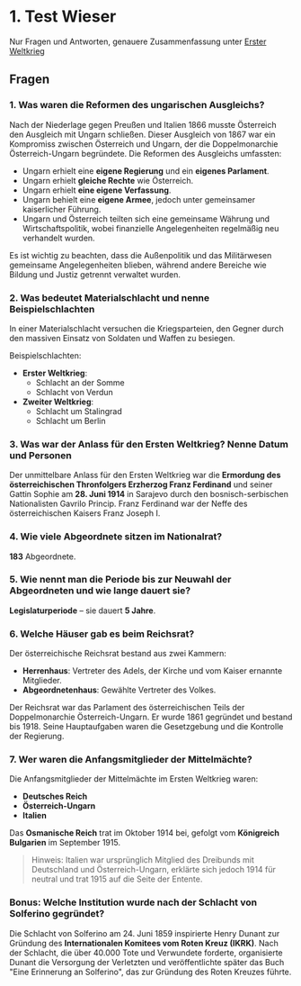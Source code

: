 # 1. Test Wieser

Nur Fragen und Antworten, genauere Zusammenfassung unter [Erster Weltkrieg](erster-weltkrieg)

## Fragen

### 1. Was waren die Reformen des ungarischen Ausgleichs?

Nach der Niederlage gegen Preußen und Italien 1866 musste Österreich den Ausgleich mit Ungarn schließen. Dieser Ausgleich von 1867 war ein Kompromiss zwischen Österreich und Ungarn, der die Doppelmonarchie Österreich-Ungarn begründete. Die Reformen des Ausgleichs umfassten:

- Ungarn erhielt eine **eigene Regierung** und ein **eigenes Parlament**.
- Ungarn erhielt **gleiche Rechte** wie Österreich.
- Ungarn erhielt **eine eigene Verfassung**.
- Ungarn behielt eine **eigene Armee**, jedoch unter gemeinsamer kaiserlicher Führung.
- Ungarn und Österreich teilten sich eine gemeinsame Währung und Wirtschaftspolitik, wobei finanzielle Angelegenheiten regelmäßig neu verhandelt wurden.

Es ist wichtig zu beachten, dass die Außenpolitik und das Militärwesen gemeinsame Angelegenheiten blieben, während andere Bereiche wie Bildung und Justiz getrennt verwaltet wurden.

### 2. Was bedeutet Materialschlacht und nenne Beispielschlachten

In einer Materialschlacht versuchen die Kriegsparteien, den Gegner durch den massiven Einsatz von Soldaten und Waffen zu besiegen.

Beispielschlachten:

- **Erster Weltkrieg**:
  - Schlacht an der Somme
  - Schlacht von Verdun
- **Zweiter Weltkrieg**:
  - Schlacht um Stalingrad
  - Schlacht um Berlin

### 3. Was war der Anlass für den Ersten Weltkrieg? Nenne Datum und Personen

Der unmittelbare Anlass für den Ersten Weltkrieg war die **Ermordung des österreichischen Thronfolgers Erzherzog Franz Ferdinand** und seiner Gattin Sophie am **28. Juni 1914** in Sarajevo durch den bosnisch-serbischen Nationalisten Gavrilo Princip. Franz Ferdinand war der Neffe des österreichischen Kaisers Franz Joseph I.

### 4. Wie viele Abgeordnete sitzen im Nationalrat?

**183** Abgeordnete.

### 5. Wie nennt man die Periode bis zur Neuwahl der Abgeordneten und wie lange dauert sie?

**Legislaturperiode** – sie dauert **5 Jahre**.

### 6. Welche Häuser gab es beim Reichsrat?

Der österreichische Reichsrat bestand aus zwei Kammern:

- **Herrenhaus**: Vertreter des Adels, der Kirche und vom Kaiser ernannte Mitglieder.
- **Abgeordnetenhaus**: Gewählte Vertreter des Volkes.

Der Reichsrat war das Parlament des österreichischen Teils der Doppelmonarchie Österreich-Ungarn. Er wurde 1861 gegründet und bestand bis 1918. Seine Hauptaufgaben waren die Gesetzgebung und die Kontrolle der Regierung.

### 7. Wer waren die Anfangsmitglieder der Mittelmächte?

Die Anfangsmitglieder der Mittelmächte im Ersten Weltkrieg waren:

- **Deutsches Reich**
- **Österreich-Ungarn**
- **Italien**

Das **Osmanische Reich** trat im Oktober 1914 bei, gefolgt vom **Königreich Bulgarien** im September 1915.

> Hinweis: Italien war ursprünglich Mitglied des Dreibunds mit Deutschland und Österreich-Ungarn, erklärte sich jedoch 1914 für neutral und trat 1915 auf die Seite der Entente.

### Bonus: Welche Institution wurde nach der Schlacht von Solferino gegründet?

Die Schlacht von Solferino am 24. Juni 1859 inspirierte Henry Dunant zur Gründung des **Internationalen Komitees vom Roten Kreuz (IKRK)**. Nach der Schlacht, die über 40.000 Tote und Verwundete forderte, organisierte Dunant die Versorgung der Verletzten und veröffentlichte später das Buch "Eine Erinnerung an Solferino", das zur Gründung des Roten Kreuzes führte.
